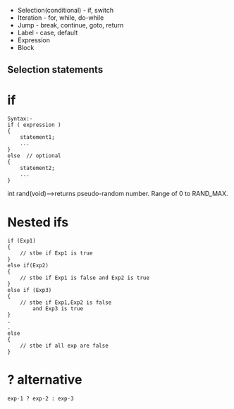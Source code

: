 * Selection(conditional) - if, switch 
* Iteration - for, while, do-while
* Jump - break, continue, goto, return
* Label - case, default
* Expression
* Block

## Selection statements
# if	
	Syntax:-
	if ( expression )  
	{
		statement1;
		...  
	}
	else  // optional
	{
		statement2;
		...
	}

int rand(void)-->returns pseudo-random number. Range of 0 to RAND_MAX. 

# Nested ifs
	if (Exp1) 
	{
		// stbe if Exp1 is true
	}
	else if(Exp2) 
	{
		// stbe if Exp1 is false and Exp2 is true
	}
	else if (Exp3) 
	{
		// stbe if Exp1,Exp2 is false 
			and Exp3 is true
	}
	.
	.
	else 
	{
		// stbe if all exp are false
	}
	
# ? alternative
	exp-1 ? exp-2 : exp-3 
	







































































































































































































































































































































